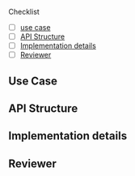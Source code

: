 Checklist

- [ ] [use case](#use-case)
- [ ] [API Structure](#api-structure)
- [ ] [Implementation details](#implementation-details)
- [ ] [Reviewer](#reviewer)

## Use Case

## API Structure

## Implementation details

## Reviewer
